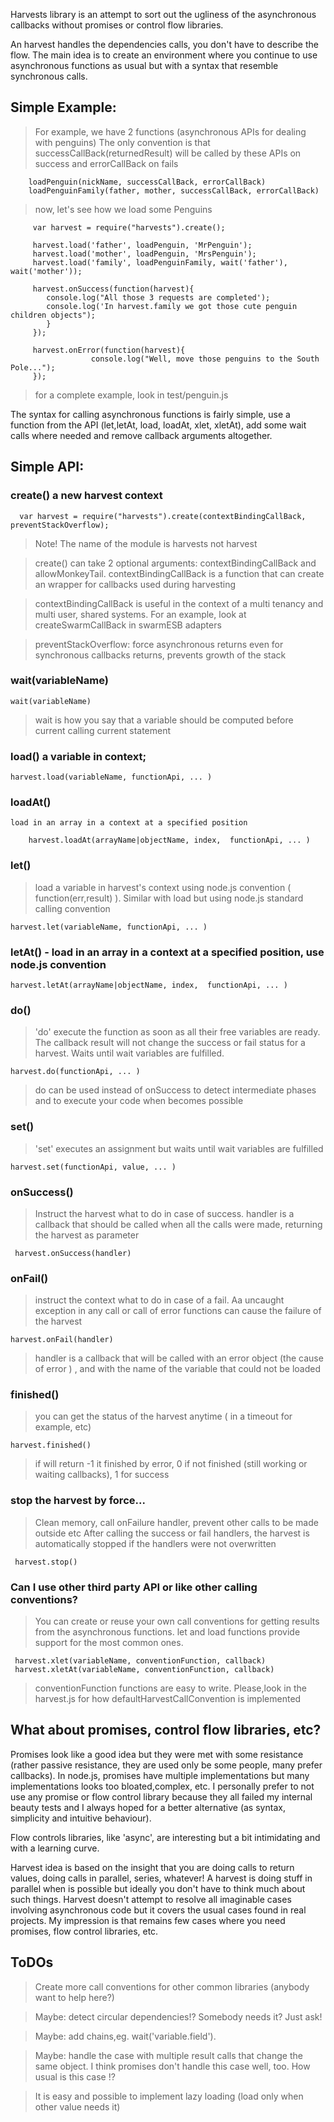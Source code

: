 Harvests library is an attempt to sort out the ugliness of the asynchronous callbacks without promises or control flow libraries.

An harvest handles the dependencies calls, you don't have to describe the flow. The main idea is to create an environment where you continue to use asynchronous functions as usual but with a syntax that resemble synchronous calls.

## Simple Example:

> For example, we have 2 functions (asynchronous APIs for dealing with penguins)
> The only convention is that successCallBack(returnedResult) will be called by these APIs on success and errorCallBack on fails

        loadPenguin(nickName, successCallBack, errorCallBack)
        loadPenguinFamily(father, mother, successCallBack, errorCallBack)

> now, let's see how we load some Penguins

         var harvest = require("harvests").create();

         harvest.load('father', loadPenguin, 'MrPenguin');
         harvest.load('mother', loadPenguin, 'MrsPenguin');
         harvest.load('family', loadPenguinFamily, wait('father'), wait('mother'));

         harvest.onSuccess(function(harvest){
            console.log("All those 3 requests are completed');
            console.log('In harvest.family we got those cute penguin children objects");
            }
         });

         harvest.onError(function(harvest){
                      console.log("Well, move those penguins to the South Pole...");
         });

> for a complete example, look in test/penguin.js


The syntax for calling asynchronous functions is fairly simple, use a function from the API (let,letAt, load, loadAt, xlet, xletAt), add some wait calls where needed and remove callback arguments altogether.


##  Simple API:

### create() a new harvest context

      var harvest = require("harvests").create(contextBindingCallBack, preventStackOverflow);

>Note! The name of the module is harvests not harvest


> create() can take 2 optional arguments: contextBindingCallBack and allowMonkeyTail.    contextBindingCallBack is a function that can create an wrapper for callbacks used during harvesting

> contextBindingCallBack  is useful in the context of a multi tenancy and multi user, shared systems. For an example, look at createSwarmCallBack in swarmESB adapters

> preventStackOverflow: force asynchronous returns even for synchronous callbacks returns, prevents growth of the stack


### wait(variableName)

    wait(variableName)

> wait is how you say that a variable should be computed before current calling current statement


### load() a variable in context;

    harvest.load(variableName, functionApi, ... )

### loadAt()

    load in an array in a context at a specified position

        harvest.loadAt(arrayName|objectName, index,  functionApi, ... )

### let()

> load a variable in harvest's context using node.js convention ( function(err,result) ). Similar with load but using node.js standard calling convention

    harvest.let(variableName, functionApi, ... )

### letAt() - load in an array in a context at a specified position, use node.js convention

    harvest.letAt(arrayName|objectName, index,  functionApi, ... )


### do()

> 'do' execute the function as soon as all their free variables are ready. The callback result will not change the success or fail status for a harvest. Waits until wait variables are fulfilled.

    harvest.do(functionApi, ... )

> do can be used instead of onSuccess to detect intermediate phases and to execute your code when becomes possible

### set()

> 'set' executes an assignment but waits until wait variables are fulfilled

    harvest.set(functionApi, value, ... )


### onSuccess()

> Instruct the harvest what to do in case of success.   handler is a callback that should be called when all the calls were made, returning the harvest as parameter

     harvest.onSuccess(handler)

### onFail()

>instruct the context what to do in case of a fail. Aa uncaught exception in any call or call of error functions can cause the failure of the harvest

    harvest.onFail(handler)

>handler is a callback that will be called with an error object (the cause of error ) , and with the name of the variable that could not be loaded


### finished() 

>you can get the status of the harvest anytime ( in a timeout for example, etc)

    harvest.finished()

>if will return -1 it finished by error, 0 if not finished (still working or waiting callbacks), 1 for success

### stop the harvest by force...

>Clean memory, call onFailure handler, prevent other calls to be made outside etc
>After calling the success or fail handlers, the harvest is automatically stopped if the handlers were not overwritten

     harvest.stop()

### Can I use other third party API or like other calling conventions?

>You can create or reuse your own call conventions for getting results from the asynchronous functions. let and load functions provide support for the most common ones.

     harvest.xlet(variableName, conventionFunction, callback)
     harvest.xletAt(variableName, conventionFunction, callback)

> conventionFunction functions are easy to write. Please,look in the harvest.js for how defaultHarvestCallConvention is implemented

## What about promises, control flow libraries, etc?

Promises look like a good idea but they were met with some resistance (rather passive resistance, they are used only be some people, many prefer callbacks). In node.js, promises have multiple implementations but many implementations looks too bloated,complex, etc.
I personally prefer to not use any promise or flow control library because they all failed my internal beauty tests and I always hoped for a better alternative (as syntax, simplicity and intuitive behaviour).

Flow controls libraries, like 'async', are interesting but a bit intimidating and with a learning curve.

Harvest idea is based on the insight that you are doing calls to return values, doing calls in parallel, series, whatever!  A harvest is doing stuff in parallel when is possible but ideally you don't have to think much about such things.
Harvest doesn't attempt to resolve all imaginable cases involving asynchronous code but it covers the usual cases found in real projects. My impression is that remains few cases where you need promises, flow control libraries, etc.


## ToDOs

> Create more call conventions for other common libraries (anybody want to help here?)

> Maybe: detect circular dependencies!?  Somebody needs it? Just ask!

> Maybe: add chains,eg.  wait('variable.field').

> Maybe: handle the case with multiple result calls that change the same object. I think promises don't handle this case well, too. How usual is this case !?

> It is easy and possible to implement lazy loading (load only when other value needs it)


